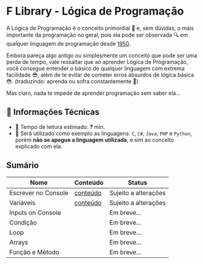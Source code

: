 # F Library - Lógica de Programação

A Lógica de Programação é o conceito primordial 🧐 e, sem dúvidas, o mais importante da programação no geral, pois ela pode ser observada 🔍 em qualquer linguagem de programação desde [1950](https://www.programador.com.br/historia-da-programacao.html).

Embora pareça algo antigo ou simplesmente um conceito que pode ser uma perda de tempo, vale ressaltar que ao aprender Lógica de Programação, você consegue entender o básico de qualquer linguagem com extrema facilidade 😎, além de te evitar de cometer erros absurdos de lógica básica 😳.
(traduzindo: aprenda ou sofra constantemente 🥰)

Mas claro, nada te impede de aprender programação sem saber ela...

## 📑 Informações Técnicas
- 📖 Tempo de leitura estimado: **?** min.
- 📜 Será utilizado como exemplo as linguagens: `C`, `C#`, `Java`, `PHP` e `Python`, porém **não se apegue a linguagem utilizada**, e sim ao conceito explicado com ela.

## Sumário
| Nome | Conteúdo | Status |
| - | - | - |
| Escrever no Console | [conteúdo](escrever-console.md) | Sujeito a alterações |
| Variáveis | [conteúdo](variaveis.md) | Sujeito a alterações |
| Inputs on Console | | Em breve... |
| Condição | | Em breve... |
| Loop | | Em breve... |
| Arrays | | Em breve... |
| Função e Método | | Em breve... |
